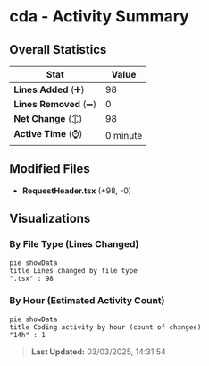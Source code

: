 # cda - Activity Summary 

## Overall Statistics

| Stat                   | Value                                                             |
| ---------------------- | ----------------------------------------------------------------- |
| **Lines Added** (➕)   | 98                                          |
| **Lines Removed** (➖) | 0                                        |
| **Net Change** (↕)    | 98                |
| **Active Time** (⌚)   | 0 minute |


## Modified Files
- **RequestHeader.tsx** (+98, -0)

## Visualizations

### By File Type (Lines Changed)

```mermaid
pie showData
title Lines changed by file type
".tsx" : 98
```

### By Hour (Estimated Activity Count)

```mermaid
pie showData
title Coding activity by hour (count of changes)
"14h" : 1
```


> **Last Updated:** 03/03/2025, 14:31:54